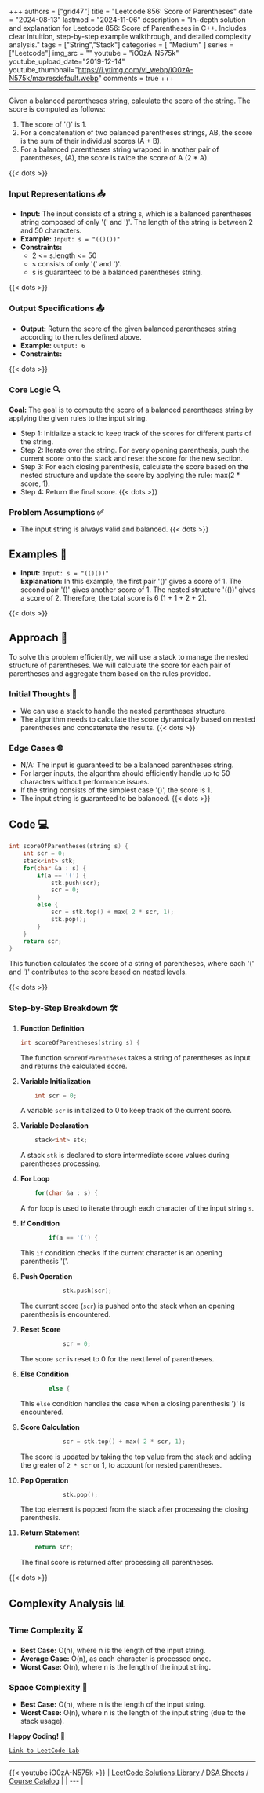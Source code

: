 
+++
authors = ["grid47"]
title = "Leetcode 856: Score of Parentheses"
date = "2024-08-13"
lastmod = "2024-11-06"
description = "In-depth solution and explanation for Leetcode 856: Score of Parentheses in C++. Includes clear intuition, step-by-step example walkthrough, and detailed complexity analysis."
tags = ["String","Stack"]
categories = [
    "Medium"
]
series = ["Leetcode"]
img_src = ""
youtube = "iO0zA-N575k"
youtube_upload_date="2019-12-14"
youtube_thumbnail="https://i.ytimg.com/vi_webp/iO0zA-N575k/maxresdefault.webp"
comments = true
+++



---
Given a balanced parentheses string, calculate the score of the string. The score is computed as follows:

1. The score of '()' is 1.
2. For a concatenation of two balanced parentheses strings, AB, the score is the sum of their individual scores (A + B).
3. For a balanced parentheses string wrapped in another pair of parentheses, (A), the score is twice the score of A (2 * A).
<!--more-->
{{< dots >}}
### Input Representations 📥
- **Input:** The input consists of a string s, which is a balanced parentheses string composed of only '(' and ')'. The length of the string is between 2 and 50 characters.
- **Example:** `Input: s = "(()())"`
- **Constraints:**
	- 2 <= s.length <= 50
	- s consists of only '(' and ')'.
	- s is guaranteed to be a balanced parentheses string.

{{< dots >}}
### Output Specifications 📤
- **Output:** Return the score of the given balanced parentheses string according to the rules defined above.
- **Example:** `Output: 6`
- **Constraints:**

{{< dots >}}
### Core Logic 🔍
**Goal:** The goal is to compute the score of a balanced parentheses string by applying the given rules to the input string.

- Step 1: Initialize a stack to keep track of the scores for different parts of the string.
- Step 2: Iterate over the string. For every opening parenthesis, push the current score onto the stack and reset the score for the new section.
- Step 3: For each closing parenthesis, calculate the score based on the nested structure and update the score by applying the rule: max(2 * score, 1).
- Step 4: Return the final score.
{{< dots >}}
### Problem Assumptions ✅
- The input string is always valid and balanced.
{{< dots >}}
## Examples 🧩
- **Input:** `Input: s = "(()())"`  \
  **Explanation:** In this example, the first pair '()' gives a score of 1. The second pair '()' gives another score of 1. The nested structure '(())' gives a score of 2. Therefore, the total score is 6 (1 + 1 + 2 + 2).

{{< dots >}}
## Approach 🚀
To solve this problem efficiently, we will use a stack to manage the nested structure of parentheses. We will calculate the score for each pair of parentheses and aggregate them based on the rules provided.

### Initial Thoughts 💭
- We can use a stack to handle the nested parentheses structure.
- The algorithm needs to calculate the score dynamically based on nested parentheses and concatenate the results.
{{< dots >}}
### Edge Cases 🌐
- N/A: The input is guaranteed to be a balanced parentheses string.
- For larger inputs, the algorithm should efficiently handle up to 50 characters without performance issues.
- If the string consists of the simplest case '()', the score is 1.
- The input string is guaranteed to be balanced.
{{< dots >}}
## Code 💻
```cpp
int scoreOfParentheses(string s) {
    int scr = 0;
    stack<int> stk;
    for(char &a : s) {
        if(a == '(') {
            stk.push(scr);
            scr = 0;
        }
        else {
            scr = stk.top() + max( 2 * scr, 1);
            stk.pop();
        }
    }
    return scr;
}
```

This function calculates the score of a string of parentheses, where each '(' and ')' contributes to the score based on nested levels.

{{< dots >}}
### Step-by-Step Breakdown 🛠️
1. **Function Definition**
	```cpp
	int scoreOfParentheses(string s) {
	```
	The function `scoreOfParentheses` takes a string of parentheses as input and returns the calculated score.

2. **Variable Initialization**
	```cpp
	    int scr = 0;
	```
	A variable `scr` is initialized to 0 to keep track of the current score.

3. **Variable Declaration**
	```cpp
	    stack<int> stk;
	```
	A stack `stk` is declared to store intermediate score values during parentheses processing.

4. **For Loop**
	```cpp
	    for(char &a : s) {
	```
	A `for` loop is used to iterate through each character of the input string `s`.

5. **If Condition**
	```cpp
	        if(a == '(') {
	```
	This `if` condition checks if the current character is an opening parenthesis '('.

6. **Push Operation**
	```cpp
	            stk.push(scr);
	```
	The current score (`scr`) is pushed onto the stack when an opening parenthesis is encountered.

7. **Reset Score**
	```cpp
	            scr = 0;
	```
	The score `scr` is reset to 0 for the next level of parentheses.

8. **Else Condition**
	```cpp
	        else {
	```
	This `else` condition handles the case when a closing parenthesis ')' is encountered.

9. **Score Calculation**
	```cpp
	            scr = stk.top() + max( 2 * scr, 1);
	```
	The score is updated by taking the top value from the stack and adding the greater of `2 * scr` or 1, to account for nested parentheses.

10. **Pop Operation**
	```cpp
	            stk.pop();
	```
	The top element is popped from the stack after processing the closing parenthesis.

11. **Return Statement**
	```cpp
	    return scr;
	```
	The final score is returned after processing all parentheses.

{{< dots >}}
## Complexity Analysis 📊
### Time Complexity ⏳
- **Best Case:** O(n), where n is the length of the input string.
- **Average Case:** O(n), as each character is processed once.
- **Worst Case:** O(n), where n is the length of the input string.



### Space Complexity 💾
- **Best Case:** O(n), where n is the length of the input string.
- **Worst Case:** O(n), where n is the length of the input string (due to the stack usage).



**Happy Coding! 🎉**


[`Link to LeetCode Lab`](https://leetcode.com/problems/score-of-parentheses/description/)

---
{{< youtube iO0zA-N575k >}}
| [LeetCode Solutions Library](https://grid47.xyz/leetcode/) / [DSA Sheets](https://grid47.xyz/sheets/) / [Course Catalog](https://grid47.xyz/courses/) |
| --- |
